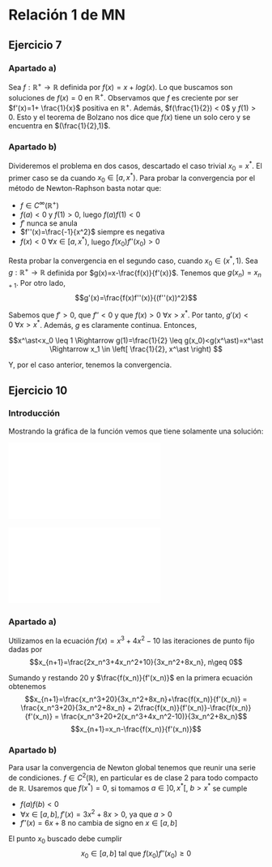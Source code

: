 # Relación 1 de MN

## Ejercicio 7

### Apartado a)

Sea $f: \mathbb{R^+} \longrightarrow \mathbb{R}$ definida por $f(x) = x + log(x)$. Lo que buscamos son soluciones de $f(x)=0$ en $\mathbb{R^+}$. Observamos que $f$ es creciente por ser $f'(x)=1+ \frac{1}{x}$ positiva en $\mathbb{R^+}$. Además, $f(\frac{1}{2}) < 0$ y $f(1)>0$.  Esto y el teorema de Bolzano nos dice que $f(x)$ tiene un solo cero y se encuentra en $(\frac{1}{2},1)$.

### Apartado b)

Divideremos el problema en dos casos, descartado el caso trivial $x_0=x^\ast$. El primer caso se da cuando $x_0 \in [a,x^\ast)$.
Para probar la convergencia por el método de Newton-Raphson basta notar que:

- $f \in C^\infty(\mathbb{R^+})$
- $f(a)<0$ y $f(1)>0$, luego $f(a)f(1)<0$
- $f'$ nunca se anula
- $f''(x)=\frac{-1}{x^2}$ siempre es negativa
- $f(x)<0 \ \forall x \in [a,x^* )$, luego $f(x_0)f''(x_0)>0$


Resta probar la convergencia en el segundo caso, cuando $x_0 \in (x^\ast,1)$. Sea $g: \mathbb{R^+} \longrightarrow \mathbb{R}$ definida por $g(x)=x-\frac{f(x)}{f'(x)}$. Tenemos que $g(x_n)=x_{n+1}$. Por otro lado,
$$g'(x)=\frac{f(x)f''(x)}{(f''(x))^2}$$

Sabemos que $f'>0$, que $f''<0$ y que $f(x)>0\ \forall x>x^\ast$. Por tanto, $g'(x)<0\ \forall x>x^\ast$. Además, $g$ es claramente continua. Entonces,

$$x^\ast<x_0 \leq 1 \Rightarrow g(1)=\frac{1}{2} \leq g(x_0)<g(x^\ast)=x^\ast \Rightarrow x_1 \in \left[ \frac{1}{2}, x^\ast \right) $$

Y, por el caso anterior, tenemos la convergencia.

## Ejercicio 10

### Introducción
Mostrando la gráfica de la función vemos que tiene solamente una solución:

![uno](./Imagenes/1.10.1.pdf)

![dos](./Imagenes/1.10.2.pdf)


### Apartado a)
Utilizamos en la ecuación $f(x)=x^3+4x^2-10$ las iteraciones de punto fijo dadas por
$$x_{n+1}=\frac{2x_n^3+4x_n^2+10}{3x_n^2+8x_n}, n\geq 0$$

Sumando y restando $20$ y $\frac{f(x_n)}{f'(x_n)}$ en la primera ecuación obtenemos
$$x_{n+1}=\frac{x_n^3+20}{3x_n^2+8x_n}+\frac{f(x_n)}{f'(x_n)} = \frac{x_n^3+20}{3x_n^2+8x_n} + 2\frac{f(x_n)}{f'(x_n)}-\frac{f(x_n)}{f'(x_n)} = \frac{x_n^3+20+2(x_n^3+4x_n^2-10)}{3x_n^2+8x_n}$$
$$x_{n+1}=x_n-\frac{f(x_n)}{f'(x_n)}$$


### Apartado b)
Para usar la convergencia de Newton global tenemos que reunir una serie de condiciones. $f\in C^2(\mathbb{R})$, en particular es de clase 2 para todo compacto de $\mathbb{R}$.
Usaremos que $f(x^* )=0$, si tomamos $a\in]0,x^* [$, $b>x^{\ast}$ se cumple

* $f(a)f(b)<0$
* $\forall x\in [a,b], f'(x)=3x^2+8x>0$, ya que $a>0$
* $f''(x) = 6x+8$ no cambia de signo en $x\in [a,b]$

El punto $x_0$ buscado debe cumplir
$$x_0 \in [a, b] \text{ tal que } f(x_0) f''(x_0) \geq 0$$
